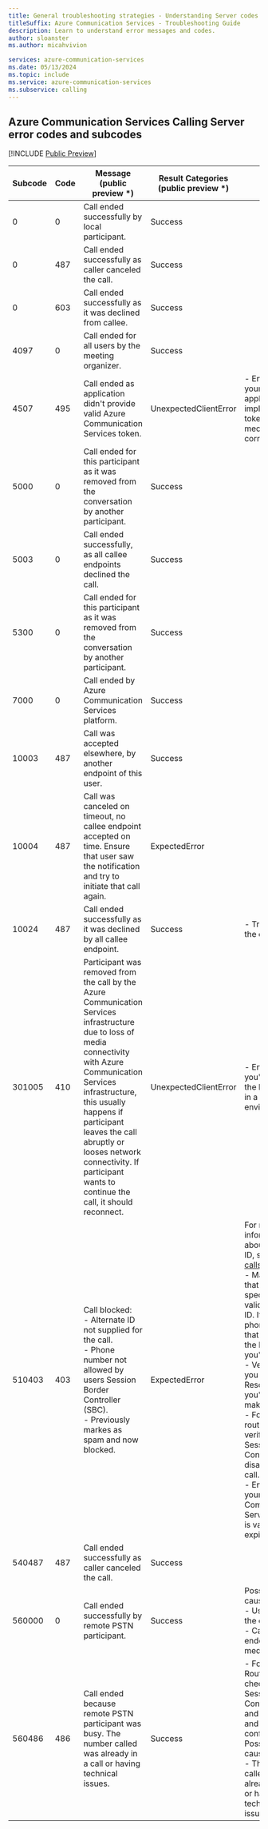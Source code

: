 ```yaml
---
title: General troubleshooting strategies - Understanding Server codes and subcodes
titleSuffix: Azure Communication Services - Troubleshooting Guide
description: Learn to understand error messages and codes.
author: sloanster
ms.author: micahvivion

services: azure-communication-services
ms.date: 05/13/2024
ms.topic: include
ms.service: azure-communication-services
ms.subservice: calling
---
```


## Azure Communication Services Calling Server error codes and subcodes

[!INCLUDE [Public Preview](../../../../../includes/public-preview-include-document.md)]

| Subcode | Code | Message  (public preview *) | Result Categories (public preview *) | Advice |
|---------|------|---------|--------------------------------------|--------|
| 0 | 0 | Call ended successfully by local participant. | Success | |
| 0 | 487 | Call ended successfully as caller canceled the call. | Success | |
| 0 | 603 | Call ended successfully as it was declined from callee. | Success | |
| 4097 | 0 | Call ended for all users by the meeting organizer. | Success | |
| 4507 | 495 | Call ended as application didn't provide valid Azure Communication Services token. | UnexpectedClientError |- Ensure that your application implements token refresh mechanism correctly. |
| 5000 | 0 | Call ended for this participant as it was removed from the conversation by another participant. | Success | |
| 5003 | 0 | Call ended successfully, as all callee endpoints declined the call. | Success | |
| 5300 | 0 | Call ended for this participant as it was removed from the conversation by another participant. | Success | |
| 7000 | 0 | Call ended by Azure Communication Services platform. | Success | |
| 10003 | 487 | Call was accepted elsewhere, by another endpoint of this user. | Success | |
| 10004 | 487 | Call was canceled on timeout, no callee endpoint accepted on time. Ensure that user saw the notification and try to initiate that call again. | ExpectedError | |
| 10024 | 487 | Call ended successfully as it was declined by all callee endpoint. | Success | - Try to place the call again. |
| 301005 | 410 | Participant was removed from the call by the Azure Communication Services infrastructure due to loss of media connectivity with Azure Communication Services infrastructure, this usually happens if participant leaves the call abruptly or looses network connectivity. If participant wants to continue the call, it should reconnect. | UnexpectedClientError | - Ensure that you're using the latest SDK in a supported environment.<br> |
| 510403 | 403 | Call blocked:<br/> - Alternate ID not supplied for the call.<br/> - Phone number not allowed by users Session Border Controller (SBC).<br/> - Previously markes as spam and now blocked. | ExpectedError | For more information about Alternate ID, see [Manage calls](../../../../../how-tos/calling-sdk/manage-calls.md#place-a-call).<br/> - Make sure that you specified a valid Alternate ID. It must be a phone number that belongs to the Resource you're using.<br/> - Verify that you own the Resource you're using to make a call.<br/> - For direct routing calls, verify why your Session Border Controller disallowed the call.<br/> - Ensure that your Communication Services token is valid and not expired. |
| 540487 | 487 | Call ended successfully as caller canceled the call. | Success | |
| 560000 | 0 | Call ended successfully by remote PSTN participant. | Success |Possible causes:<br> - User ended the call.<br> - Call was ended by media agent.<br> |
| 560486 | 486 | Call ended because remote PSTN participant was busy. The number called was already in a call or having technical issues. | Success | - For Direct Routing calls, check your Session Border Control logs and settings and timeouts configuration.<br> Possible causes: <br>  - The number called was already in a call or having technical issues.<br> |
